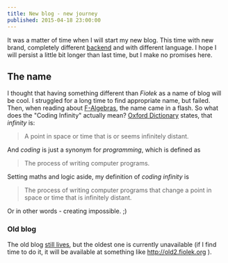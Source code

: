 ```yaml
---
title: New blog - new journey
published: 2015-04-18 23:00:00
---
```


It was a matter of time when I will start my new blog. This time with new brand, completely different [backend] and with different language. I hope I will persist a little bit longer than last time, but I make no promises here.

<!--more-->

## The name

I thought that having something different than *Fiołek* as a name of blog will be cool. I struggled for a long time to find appropriate name, but failed. Then, when reading about [F-Algebras], the name came in a flash. So what does the "Coding Infinity" actually mean? [Oxford Dictionary] states, that *infinity* is:

> A point in space or time that is or seems infinitely distant.

And *coding* is just a synonym for *programming*, which is defined as

> The process of writing computer programs.

Setting maths and logic aside, my definition of *coding infinity* is

> The process of writing computer programs that change a point in space or time that is infinitely distant.

Or in other words - creating impossible. ;)

### Old blog

The old blog [still lives], but the oldest one is currently unavailable (if I find time to do it, it will be available at something like <http://old2.fiolek.org> ).

[backend]: https://jaspervdj.be/hakyll
[F-Algebras]: https://www.fpcomplete.com/user/bartosz/understanding-algebras
[Oxford Dictionary]: https://www.oxforddictionaries.com/definition/english/infinity
[still lives]: http://old.fiolek.org